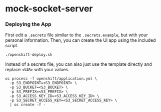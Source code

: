 # mock-socket-server

### Deploying the App
First edit a `.secrets` file similar to the `.secrets.example`, but with your personal information.  Then, you can create the UI app using the included script.

```bash
./openshift-deploy.sh
```

Instead of a secrets file, you can also just use the template directly and replace `<VAR>` with your values.
```
oc process -f openshift/application.yml \
  -p S3_ENDPOINT=<S3_ENDPOINT> \
  -p S3_BUCKET=<S3_BUCKET> \
  -p S3_PREFIX=<S3_PREFIX> \
  -p S3_ACCESS_KEY_ID=<S3_ACCESS_KEY_ID> \
  -p S3_SECRET_ACCESS_KEY=<S3_SECRET_ACCESS_KEY> \
  | oc create -f -
```
